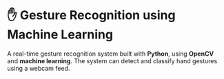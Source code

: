 # ✋ Gesture Recognition using Machine Learning

A real-time gesture recognition system built with **Python**, using **OpenCV** and **machine learning**. The system can detect and classify hand gestures using a webcam feed.
